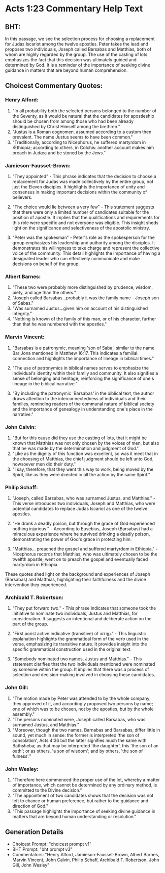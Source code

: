 # Acts 1:23 Commentary Help Text

## BHT:
In this passage, we see the selection process for choosing a replacement for Judas Iscariot among the twelve apostles. Peter takes the lead and proposes two individuals, Joseph called Barsabas and Matthias, both of whom are highly regarded by the group. The use of the casting of lots emphasizes the fact that this decision was ultimately guided and determined by God. It is a reminder of the importance of seeking divine guidance in matters that are beyond human comprehension.

## Choicest Commentary Quotes:
### Henry Alford:
1. "In all probability both the selected persons belonged to the number of the Seventy, as it would be natural that the candidates for apostleship should be chosen from among those who had been already distinguished by Christ Himself among the brethren."
2. "Justus is a Roman cognomen, assumed according to a custom then prevalent. The name Justus seems to have been common."
3. "Traditionally, according to Nicephorus, he suffered martyrdom in Æthiopia; according to others, in Colchis: another account makes him preach in Judæa and be stoned by the Jews."

### Jamieson-Fausset-Brown:
1. "They appointed" - This phrase indicates that the decision to choose a replacement for Judas was made collectively by the entire group, not just the Eleven disciples. It highlights the importance of unity and consensus in making important decisions within the community of believers.

2. "The choice would lie between a very few" - This statement suggests that there were only a limited number of candidates suitable for the position of apostle. It implies that the qualifications and requirements for this role were specific and not everyone was eligible. This insight sheds light on the significance and selectiveness of the apostolic ministry.

3. "Peter was the spokesman" - Peter's role as the spokesperson for the group emphasizes his leadership and authority among the disciples. It demonstrates his willingness to take charge and represent the collective voice of the community. This detail highlights the importance of having a designated leader who can effectively communicate and make decisions on behalf of the group.

### Albert Barnes:
1. "These two were probably more distinguished by prudence, wisdom, piety, and age than the others."
2. "Joseph called Barsabas...probably it was the family name - Joseph son of Sabas."
3. "Was surnamed Justus...given him on account of his distinguished integrity."
4. "Nothing is known of the family of this man, or of his character, further than that he was numbered with the apostles."

### Marvin Vincent:
1. "Barsabas is a patronymic, meaning 'son of Saba,' similar to the name Bar Jona mentioned in Matthew 16:17. This indicates a familial connection and highlights the importance of lineage in biblical times."

2. "The use of patronymics in biblical names serves to emphasize the individual's identity within their family and community. It also signifies a sense of belonging and heritage, reinforcing the significance of one's lineage in the biblical narrative."

3. "By including the patronymic 'Barsabas' in the biblical text, the author draws attention to the interconnectedness of individuals and their families, reminding readers of the communal nature of biblical society and the importance of genealogy in understanding one's place in the narrative."

### John Calvin:
1. "But for this cause did they use the casting of lots, that it might be known that Matthias was not only chosen by the voices of men, but also that he was made by the determination and judgment of God."
2. "Like as the dignity of this function was excellent, so was it meet that in the choosing of Matthias, the chief judgment should be left unto God, howsoever men did their duty."
3. "I say, therefore, that they went this way to work, being moved by the Spirit, like as they were directed in all the action by the same Spirit."

### Philip Schaff:
1. "Joseph, called Barsabas, who was surnamed Justus, and Matthias." - This verse introduces two individuals, Joseph and Matthias, who were potential candidates to replace Judas Iscariot as one of the twelve apostles. 

2. "He drank a deadly poison, but through the grace of God experienced nothing injurious." - According to Eusebius, Joseph (Barsabas) had a miraculous experience where he survived drinking a deadly poison, demonstrating the power of God's grace in protecting him.

3. "Matthias... preached the gospel and suffered martyrdom in Ethiopia." - Nicephorus records that Matthias, who was ultimately chosen to be the twelfth apostle, went on to preach the gospel and eventually faced martyrdom in Ethiopia.

These quotes shed light on the background and experiences of Joseph (Barsabas) and Matthias, highlighting their faithfulness and the divine intervention they experienced.

### Archibald T. Robertson:
1. "They put forward two." - This phrase indicates that someone took the initiative to nominate two individuals, Justus and Matthias, for consideration. It suggests an intentional and deliberate action on the part of the group. 

2. "First aorist active indicative (transitive) of ιστημ." - This linguistic explanation highlights the grammatical form of the verb used in the verse, emphasizing its transitive nature. It provides insight into the specific grammatical construction used in the original text.

3. "Somebody nominated two names, Justus and Matthias." - This statement clarifies that the two individuals mentioned were nominated by someone within the group. It implies that there was a process of selection and decision-making involved in choosing these candidates.

### John Gill:
1. "The motion made by Peter was attended to by the whole company; they approved of it, and accordingly proposed two persons by name; one of which was to be chosen, not by the apostles, but by the whole assembly."
2. "The persons nominated were, Joseph called Barsabas, who was surnamed Justus, and Matthias."
3. "Moreover, though the two names, Barnabas and Barsabas, differ little in sound, yet much in sense: the former is interpreted 'the son of consolation', Acts 4:36 but the latter signifies much the same with Bathsheba; as that may be interpreted 'the daughter', this 'the son of an oath'; or as others, 'a son of wisdom'; and by others, 'the son of fulness'."

### John Wesley:
1. "Therefore here commenced the proper use of the lot, whereby a matter of importance, which cannot be determined by any ordinary method, is committed to the Divine decision."
2. "The appointment of two candidates shows that the decision was not left to chance or human preference, but rather to the guidance and direction of God."
3. "This passage highlights the importance of seeking divine guidance in matters that are beyond human understanding or resolution."


## Generation Details
- Choicest Prompt: "choicest prompt v1"
- BHT Prompt: "bht prompt v3"
- Commentators: "Henry Alford, Jamieson-Fausset-Brown, Albert Barnes, Marvin Vincent, John Calvin, Philip Schaff, Archibald T. Robertson, John Gill, John Wesley"
